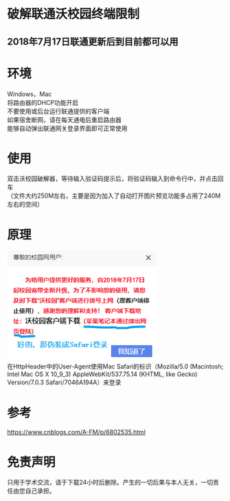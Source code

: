 # 破解联通沃校园终端限制
##  2018年7月17日联通更新后到目前都可以用
# 环境
Windows，Mac  
将路由器的DHCP功能开启  
不要使用或后台运行联通提供的客户端  
如果宿舍断网，请在每天通电后重启路由器  
能够自动弹出联通网关登录界面即可正常使用
# 使用
双击沃校园破解器，等待输入验证码提示后，将验证码输入到命令行中，并点击回车  
（文件大约250M左右，主要是因为加入了自动打开图片预览功能多占用了240M左右的空间）
# 原理
![联通网关](https://github.com/AmuroPeng/WO-login/blob/master/img/wo.png)  
在HttpHeader中的User-Agent使用Mac Safari的标识（Mozilla/5.0 (Macintosh; Intel Mac OS X 10_9_3) AppleWebKit/537.75.14 (KHTML, like Gecko) Version/7.0.3 Safari/7046A194A）来登录
# 参考
https://www.cnblogs.com/A-FM/p/6802535.html
# 免责声明
只用于学术交流，请于下载24小时后删除。产生的一切后果与本人无关，一切责任由您自己承担。

